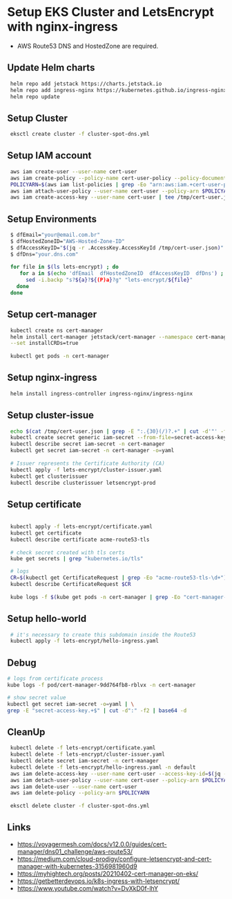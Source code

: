 # Setup EKS Cluster and LetsEncrypt with nginx-ingress

- AWS Route53 DNS and HostedZone are required.

## Update Helm charts
```bash
 helm repo add jetstack https://charts.jetstack.io 
 helm repo add ingress-nginx https://kubernetes.github.io/ingress-nginx
 helm repo update
```

## Setup Cluster
```bash
 eksctl create cluster -f cluster-spot-dns.yml
```

## Setup IAM account
```bash
 aws iam create-user --user-name cert-user
 aws iam create-policy --policy-name cert-user-policy --policy-document file://lets-encrypt/policy.json
 POLICYARN=$(aws iam list-policies | grep -Eo "arn:aws:iam.+cert-user-policy")
 aws iam attach-user-policy --user-name cert-user --policy-arn $POLICYARN
 aws iam create-access-key --user-name cert-user | tee /tmp/cert-user.json
```

## Setup Environments
```bash
 $ dfEmail="your@email.com.br"
 $ dfHostedZoneID="AWS-Hosted-Zone-ID"
 $ dfAccessKeyID="$(jq -r .AccessKey.AccessKeyId /tmp/cert-user.json)"
 $ dfDns="your.dns.com"
 
 for file in $(ls lets-encrypt) ; do
    for a in $(echo 'dfEmail  dfHostedZoneID  dfAccessKeyID  dfDns') ; do
      sed -i.backp "s?${a}?${(P)a}?g" "lets-encrypt/${file}"    
   done
 done
```

## Setup cert-manager
```bash
 kubectl create ns cert-manager 
 helm install cert-manager jetstack/cert-manager --namespace cert-manager \
 --set installCRDs=true
 
 kubectl get pods -n cert-manager
```

## Setup nginx-ingress
```bash
 helm install ingress-controller ingress-nginx/ingress-nginx
```

## Setup cluster-issue
```bash
 echo $(cat /tmp/cert-user.json | grep -E ":.{30}(/)?.+" | cut -d'"' -f4) > secretkey
 kubectl create secret generic iam-secret --from-file=secret-access-key=./secretkey -n cert-manager
 kubectl describe secret iam-secret -n cert-manager
 kubectl get secret iam-secret -n cert-manager -o=yaml 
 
 # Issuer represents the Certificate Authority (CA)
 kubectl apply -f lets-encrypt/cluster-issuer.yaml
 kubectl get clusterissuer
 kubectl describe clusterissuer letsencrypt-prod
 ```

## Setup certificate
```bash
 
 kubectl apply -f lets-encrypt/certificate.yaml
 kubectl get certificate
 kubectl describe certificate acme-route53-tls
 
 # check secret created with tls certs
 kube get secrets | grep "kubernetes.io/tls"

 # logs
 CR=$(kubectl get CertificateRequest | grep -Eo "acme-route53-tls-\d+")
 kubectl describe CertificateRequest $CR
 
 kube logs -f $(kube get pods -n cert-manager | grep -Eo "cert-manager-[0-9][a-z0-9-]+") -n cert-manager
```

## Setup hello-world
```bash
 # it's necessary to create this subdomain inside the Route53
 kubectl apply -f lets-encrypt/hello-ingress.yaml
```

## Debug
```bash
# logs from certificate process
kube logs -f pod/cert-manager-9dd764fb8-rblvx -n cert-manager

# show secret value
kubectl get secret iam-secret -o=yaml | \
grep -E "secret-access-key.+$" | cut -d":" -f2 | base64 -d

```

## CleanUp
```bash
 kubectl delete -f lets-encrypt/certificate.yaml 
 kubectl delete -f lets-encrypt/cluster-issuer.yaml 
 kubectl delete secret iam-secret -n cert-manager 
 kubectl delete -f lets-encrypt/hello-ingress.yaml -n default 
 aws iam delete-access-key --user-name cert-user --access-key-id=$(jq -r .AccessKey.AccessKeyId /tmp/cert-user.json)
 aws iam detach-user-policy --user-name cert-user --policy-arn $POLICYARN
 aws iam delete-user --user-name cert-user
 aws iam delete-policy --policy-arn $POLICYARN
 
 eksctl delete cluster -f cluster-spot-dns.yml
```

## Links
 - https://voyagermesh.com/docs/v12.0.0/guides/cert-manager/dns01_challenge/aws-route53/
 - https://medium.com/cloud-prodigy/configure-letsencrypt-and-cert-manager-with-kubernetes-3156981960d9
 - https://myhightech.org/posts/20210402-cert-manager-on-eks/
 - https://getbetterdevops.io/k8s-ingress-with-letsencrypt/
 - https://www.youtube.com/watch?v=DvXkD0f-lhY